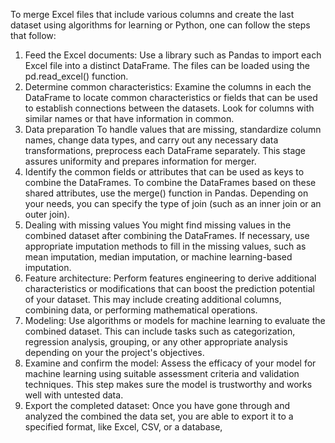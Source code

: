 To merge Excel files that include various columns and create the last dataset using algorithms for learning or Python, one can follow the steps that follow:
1.	Feed the Excel documents: Use a library such as Pandas to import each Excel file into a distinct DataFrame. The files can be loaded using the pd.read_excel() function.
2.	Determine common characteristics: Examine the columns in each the DataFrame to locate common characteristics or fields that can be used to establish connections between the datasets. Look for columns with similar names or that have information in common.
3.	Data preparation To handle values that are missing, standardize column names, change data types, and carry out any necessary data transformations, preprocess each DataFrame separately. This stage assures uniformity and prepares information for merger.
4.	Identify the common fields or attributes that can be used as keys to combine the DataFrames. To combine the DataFrames based on these shared attributes, use the merge() function in Pandas. Depending on your needs, you can specify the type of join (such as an inner join or an outer join).
5.	Dealing with missing values You might find missing values in the combined dataset after combining the DataFrames. If necessary, use appropriate imputation methods to fill in the missing values, such as mean imputation, median imputation, or machine learning-based imputation.
6.	Feature architecture: Perform features engineering to derive additional characteristics or modifications that can boost the prediction potential of your dataset. This may include creating additional columns, combining data, or performing mathematical operations.
7.	Modeling: Use algorithms or models for machine learning to evaluate the combined dataset. This can include tasks such as categorization, regression analysis, grouping, or any other appropriate analysis depending on your the project's objectives.
8.	Examine and confirm the model: Assess the efficacy of your model for machine learning using suitable assessment criteria and validation techniques. This step makes sure the model is trustworthy and works well with untested data.
9.	Export the completed dataset: Once you have gone through and analyzed the combined the data set, you are able to export it to a specified format, like Excel, CSV, or a database,

